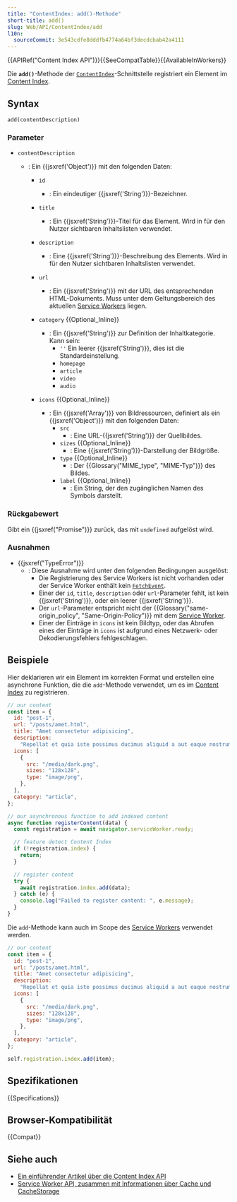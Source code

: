 ```yaml
---
title: "ContentIndex: add()-Methode"
short-title: add()
slug: Web/API/ContentIndex/add
l10n:
  sourceCommit: 3e543cdfe8dddfb4774a64bf3decdcbab42a4111
---
```


{{APIRef("Content Index API")}}{{SeeCompatTable}}{{AvailableInWorkers}}

Die **`add()`**-Methode der [`ContentIndex`](/de/docs/Web/API/ContentIndex)-Schnittstelle registriert ein Element im [Content Index](/de/docs/Web/API/Content_Index_API).

## Syntax

```js-nolint
add(contentDescription)
```

### Parameter

- `contentDescription`

  - : Ein {{jsxref('Object')}} mit den folgenden Daten:

    - `id`
      - : Ein eindeutiger {{jsxref('String')}}-Bezeichner.
    - `title`
      - : Ein {{jsxref('String')}}-Titel für das Element. Wird in für den Nutzer sichtbaren Inhaltslisten verwendet.
    - `description`
      - : Eine {{jsxref('String')}}-Beschreibung des Elements. Wird in für den Nutzer sichtbaren Inhaltslisten verwendet.
    - `url`
      - : Ein {{jsxref('String')}} mit der URL des entsprechenden HTML-Dokuments. Muss unter dem Geltungsbereich des aktuellen [Service Workers](/de/docs/Web/API/ServiceWorker) liegen.
    - `category` {{Optional_Inline}}

      - : Ein {{jsxref('String')}} zur Definition der Inhaltkategorie. Kann sein:
        - `''` Ein leerer {{jsxref('String')}}, dies ist die Standardeinstellung.
        - `homepage`
        - `article`
        - `video`
        - `audio`

    - `icons` {{Optional_Inline}}
      - : Ein {{jsxref('Array')}} von Bildressourcen, definiert als ein {{jsxref('Object')}} mit den folgenden Daten:
        - `src`
          - : Eine URL-{{jsxref('String')}} der Quellbildes.
        - `sizes` {{Optional_Inline}}
          - : Eine {{jsxref('String')}}-Darstellung der Bildgröße.
        - `type` {{Optional_Inline}}
          - : Der {{Glossary("MIME_type", "MIME-Typ")}} des Bildes.
        - `label` {{Optional_Inline}}
          - : Ein String, der den zugänglichen Namen des Symbols darstellt.

### Rückgabewert

Gibt ein {{jsxref("Promise")}} zurück, das mit `undefined` aufgelöst wird.

### Ausnahmen

- {{jsxref("TypeError")}}
  - : Diese Ausnahme wird unter den folgenden Bedingungen ausgelöst:
    - Die Registrierung des Service Workers ist nicht vorhanden oder der Service Worker enthält kein [`FetchEvent`](/de/docs/Web/API/FetchEvent).
    - Einer der `id`, `title`, `description` oder `url`-Parameter fehlt, ist kein {{jsxref('String')}}, oder ein leerer {{jsxref('String')}}.
    - Der `url`-Parameter entspricht nicht der {{Glossary("same-origin_policy", "Same-Origin-Policy")}} mit dem [Service Worker](/de/docs/Web/API/ServiceWorker).
    - Einer der Einträge in `icons` ist kein Bildtyp, oder das Abrufen eines der Einträge in `icons` ist aufgrund eines Netzwerk- oder Dekodierungsfehlers fehlgeschlagen.

## Beispiele

Hier deklarieren wir ein Element im korrekten Format und erstellen eine asynchrone Funktion, die die `add`-Methode verwendet, um es im [Content Index](/de/docs/Web/API/Content_Index_API) zu registrieren.

```js
// our content
const item = {
  id: "post-1",
  url: "/posts/amet.html",
  title: "Amet consectetur adipisicing",
  description:
    "Repellat et quia iste possimus ducimus aliquid a aut eaque nostrum.",
  icons: [
    {
      src: "/media/dark.png",
      sizes: "128x128",
      type: "image/png",
    },
  ],
  category: "article",
};

// our asynchronous function to add indexed content
async function registerContent(data) {
  const registration = await navigator.serviceWorker.ready;

  // feature detect Content Index
  if (!registration.index) {
    return;
  }

  // register content
  try {
    await registration.index.add(data);
  } catch (e) {
    console.log("Failed to register content: ", e.message);
  }
}
```

Die `add`-Methode kann auch im Scope des [Service Workers](/de/docs/Web/API/ServiceWorker) verwendet werden.

```js
// our content
const item = {
  id: "post-1",
  url: "/posts/amet.html",
  title: "Amet consectetur adipisicing",
  description:
    "Repellat et quia iste possimus ducimus aliquid a aut eaque nostrum.",
  icons: [
    {
      src: "/media/dark.png",
      sizes: "128x128",
      type: "image/png",
    },
  ],
  category: "article",
};

self.registration.index.add(item);
```

## Spezifikationen

{{Specifications}}

## Browser-Kompatibilität

{{Compat}}

## Siehe auch

- [Ein einführender Artikel über die Content Index API](https://developer.chrome.com/docs/capabilities/web-apis/content-indexing-api)
- [Service Worker API, zusammen mit Informationen über Cache und CacheStorage](/de/docs/Web/API/Service_Worker_API)
